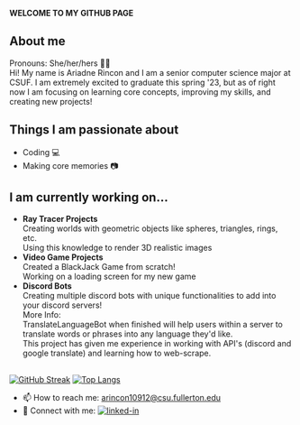 **WELCOME TO MY GITHUB PAGE**

## About me
Pronouns: She/her/hers 👩🏽  
Hi! My name is Ariadne Rincon and I am a senior computer science major at CSUF. I am extremely excited to graduate this spring '23, but as of right now I am focusing on learning core concepts, improving my skills, and creating new projects!

## Things I am passionate about
- Coding :computer:
- Making core memories :camera:

## I am currently working on...
- **Ray Tracer Projects**    
  Creating worlds with geometric objects like spheres, triangles, rings, etc.   
  Using this knowledge to render 3D realistic images   
- **Video Game Projects**    
  Created a BlackJack Game from scratch!   
  Working on a loading screen for my new game  
- **Discord Bots**  
  Creating multiple discord bots with unique functionalities to add into your discord servers!  
  More Info:  
    TranslateLanguageBot when finished will help users within a server to translate words or phrases into any language they'd like.  
    This project has given me experience in working with API's (discord and google translate) and learning how to web-scrape.  
  
##  
[![GitHub Streak](https://github-readme-streak-stats.herokuapp.com/?user=arincon10912&theme=highcontrast)](https://git.io/streak-stats)
[![Top Langs](https://github-readme-stats.vercel.app/api/top-langs/?username=arincon10912&layout=compact&theme=highcontrast)](https://github.com/arincon10912/github-readme-stats)

- 📫 How to reach me: arincon10912@csu.fullerton.edu   
- :handshake: Connect with me:  [![linked-in](https://img.shields.io/badge/Linked_In-0077B5?style=for-the-badge&logo=LinkedIn&logoColor=white)](https://www.linkedin.com/in/ariadne-rincon/) 
